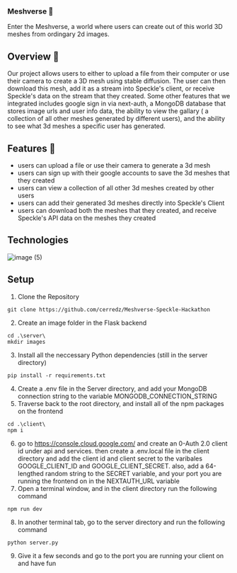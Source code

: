 ### Meshverse 🌌

Enter the Meshverse, a world where users can create out of this world 3D meshes from ordingary 2d images.

## Overview 🚀 

Our project allows users to either to upload a file from their computer or use their camera to create a 3D mesh using stable diffusion. The user can then download this mesh, add it as a stream into Speckle's client, or receive Speckle's data on the stream that they created. Some other features that we integrated includes google sign in via next-auth, a MongoDB database that stores image urls and user info data, the ability to view the gallary ( a collection of all other meshes generated by different users), and the ability to see what 3d meshes a specific user has generated.

## Features 💎 
- users can upload a file or use their camera to generate a 3d mesh
- users can sign up with their google accounts to save the 3d meshes that they created
- users can view a collection of all other 3d meshes created by other users
- users can add their generated 3d meshes directly into Speckle's Client
- users can download both the meshes that they created, and receive Speckle's API data on the meshes they created

## Technologies
![image (5)](https://github.com/cerredz/Meshverse-Speckle-Hackathon/assets/110927971/e6cf03b6-b132-45f3-91e7-381d5a0d0278)

## Setup 
1) Clone the Repository
```
git clone https://github.com/cerredz/Meshverse-Speckle-Hackathon
```
2) Create an image folder in the Flask backend
```
cd .\server\
mkdir images
```
3) Install all the neccessary Python dependencies (still in the server directory)
```
pip install -r requirements.txt
```
4) Create a .env file in the Server directory, and add your MongoDB connection string to the variable MONGODB_CONNECTION_STRING
5) Traverse back to the root directory, and install all of the npm packages on the frontend
```
cd .\client\
npm i
```
6) go to https://console.cloud.google.com/ and create an 0-Auth 2.0 client id under api and services. then create a .env.local file in the client directory and add the client id and client secret to the varibales GOOGLE_CLIENT_ID and GOOGLE_CLIENT_SECRET. also, add a 64-lengthed random string to the SECRET variable, and your port you are running the frontend on in the NEXTAUTH_URL variable
7) Open a terminal window, and in the client directory run the following command
```
npm run dev
```
8) In another terminal tab, go to the server directory and run the following command
```
python server.py
```
9) Give it a few seconds and go to the port you are running your client on and have fun


